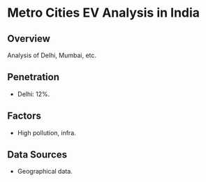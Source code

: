 # Metro Cities EV Analysis in India

## Overview
Analysis of Delhi, Mumbai, etc.

## Penetration
- Delhi: 12%.

## Factors
- High pollution, infra.

## Data Sources
- Geographical data.
